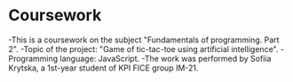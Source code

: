 # Coursework
-This is a coursework on the subject "Fundamentals of programming. Part 2".
-Topic of the project: "Game of tic-tac-toe using artificial intelligence".
-Programming language: JavaScript.
-The work was performed by Sofiia Krytska, a 1st-year student of KPI FICE group IM-21.
